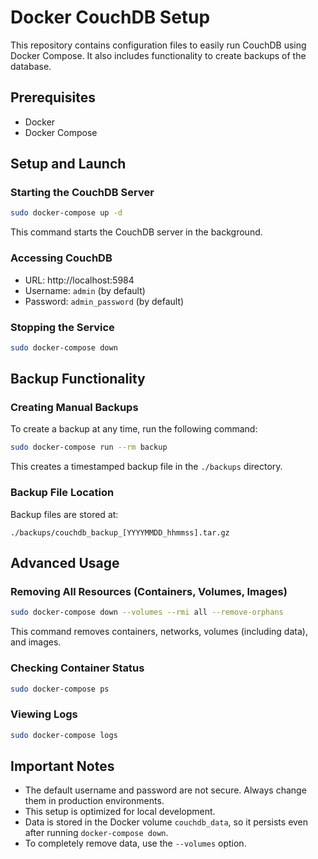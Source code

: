 # Docker CouchDB Setup

This repository contains configuration files to easily run CouchDB using Docker Compose. It also includes functionality to create backups of the database.

## Prerequisites

- Docker
- Docker Compose

## Setup and Launch

### Starting the CouchDB Server

```bash
sudo docker-compose up -d
```

This command starts the CouchDB server in the background.

### Accessing CouchDB

- URL: http://localhost:5984
- Username: `admin` (by default)
- Password: `admin_password` (by default)

### Stopping the Service

```bash
sudo docker-compose down
```

## Backup Functionality

### Creating Manual Backups

To create a backup at any time, run the following command:

```bash
sudo docker-compose run --rm backup
```

This creates a timestamped backup file in the `./backups` directory.

### Backup File Location

Backup files are stored at:
```
./backups/couchdb_backup_[YYYYMMDD_hhmmss].tar.gz
```

## Advanced Usage

### Removing All Resources (Containers, Volumes, Images)

```bash
sudo docker-compose down --volumes --rmi all --remove-orphans
```

This command removes containers, networks, volumes (including data), and images.

### Checking Container Status

```bash
sudo docker-compose ps
```

### Viewing Logs

```bash
sudo docker-compose logs
```

## Important Notes

- The default username and password are not secure. Always change them in production environments.
- This setup is optimized for local development.
- Data is stored in the Docker volume `couchdb_data`, so it persists even after running `docker-compose down`.
- To completely remove data, use the `--volumes` option.
